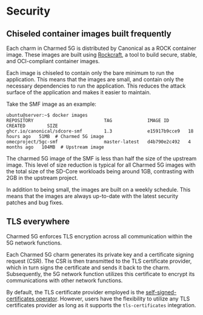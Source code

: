 # Security

## Chiseled container images built frequently

Each charm in Charmed 5G is distributed by Canonical as a ROCK container image. These images are built using [Rockcraft](https://canonical-rockcraft.readthedocs-hosted.com/en/latest/), a tool to build secure, stable, and OCI-compliant container images.

Each image is chiseled to contain only the bare minimum to run the application. This means that the images are small, and contain only the necessary dependencies to run the application. This reduces the attack surface of the application and makes it easier to maintain.

Take the SMF image as an example:

```console
ubuntu@server:~$ docker images
REPOSITORY                          TAG             IMAGE ID       CREATED        SIZE
ghcr.io/canonical/sdcore-smf        1.3             e15917b9cce9   18 hours ago   51MB  # Charmed 5G image
omecproject/5gc-smf                 master-latest   d4b790e2c492   4 months ago   104MB  # Upstream image
```

The charmed 5G image of the SMF is less than half the size of the upstream image. This level of size reduction is typical for all Charmed 5G images with the total size of the SD-Core workloads being around 1GB, contrasting with 2GB in the upstream project.

In addition to being small, the images are built on a weekly schedule. This means that the images are always up-to-date with the latest security patches and bug fixes.

## TLS everywhere

Charmed 5G enforces TLS encryption across all communication within the 5G network functions.

Each Charmed 5G charm generates its private key and a certificate signing request (CSR). The CSR is then transmitted to the TLS certificate provider, which in turn signs the certificate and sends it back to the charm. Subsequently, the 5G network function utilizes this certificate to encrypt its communications with other network functions.

By default, the TLS certificate provider employed is the [self-signed-certificates operator](https://charmhub.io/self-signed-certificates). However, users have the flexibility to utilize any TLS certificates provider as long as it supports the `tls-certificates` integration.
